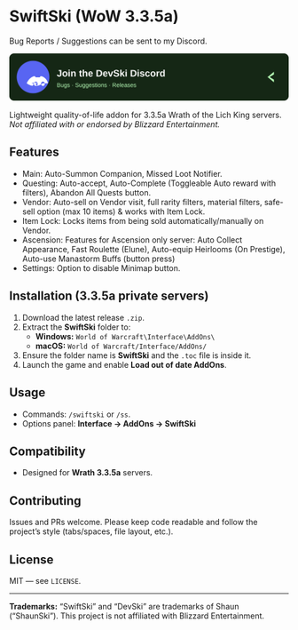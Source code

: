 # SwiftSki (WoW 3.3.5a)
Bug Reports / Suggestions can be sent to my Discord. 

<p align="center">
  <a href="https://discord.gg/Z38qyNdqpX">
    <img src="assets/devski-discord-banner.svg" alt="Join the DevSki Discord" />
  </a>
</p>


Lightweight quality-of-life addon for 3.3.5a Wrath of the Lich King servers.  
_Not affiliated with or endorsed by Blizzard Entertainment._

## Features
- Main: Auto-Summon Companion, Missed Loot Notifier.
- Questing: Auto-accept, Auto-Complete (Toggleable Auto reward with filters), Abandon All Quests button.
- Vendor: Auto-sell on Vendor visit, full rarity filters, material filters, safe-sell option (max 10 items) & works with Item Lock.
- Item Lock: Locks items from being sold automatically/manually on Vendor.
- Ascension: Features for Ascension only server: Auto Collect Appearance, Fast Roulette (Elune), Auto-equip Heirlooms (On Prestige), Auto-use Manastorm Buffs (button press)
- Settings: Option to disable Minimap button.

## Installation (3.3.5a private servers)
1. Download the latest release `.zip`.
2. Extract the **SwiftSki** folder to:
   - **Windows:** `World of Warcraft\Interface\AddOns\`
   - **macOS:** `World of Warcraft/Interface/AddOns/`
3. Ensure the folder name is **SwiftSki** and the `.toc` file is inside it.
4. Launch the game and enable **Load out of date AddOns**.

## Usage
- Commands: `/swiftski` or `/ss`.
- Options panel: **Interface → AddOns → SwiftSki**

## Compatibility
- Designed for **Wrath 3.3.5a** servers.

## Contributing
Issues and PRs welcome. Please keep code readable and follow the project’s style (tabs/spaces, file layout, etc.).

## License
MIT — see `LICENSE`.

---

**Trademarks:** “SwiftSki” and “DevSki” are trademarks of Shaun (“ShaunSki”). This project is not affiliated with Blizzard Entertainment.
